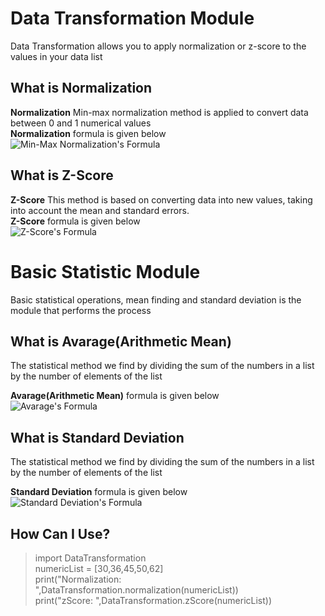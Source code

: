 # Data Transformation Module <br />
Data Transformation allows you to apply normalization or z-score to the values in your data list <br />

## What is Normalization <br />
**Normalization** Min-max normalization method is applied to convert data between 0 and 1 numerical values
<br />
**Normalization** formula is given below<br />
![Min-Max Normalization's Formula](https://qph.fs.quoracdn.net/main-qimg-0d692d88876aeb26b1f1a578d1c5a94e.webp) <br />

## What is Z-Score <br />
**Z-Score**     This method is based on converting data into new values, taking into account the mean and standard errors.<br />
**Z-Score** formula is given below<br />
![Z-Score's Formula](https://www.statisticshowto.datasciencecentral.com/wp-content/uploads/2014/02/z-score.png) <br />

# Basic Statistic Module <br />
Basic statistical operations, mean finding and standard deviation is the module that performs the process <br />

## What is Avarage(Arithmetic Mean) <br />
The statistical method we find by dividing the sum of the numbers in a list by the number of elements of the list <br />

**Avarage(Arithmetic Mean)** formula is given below <br />
![Avarage's Formula](https://encrypted-tbn0.gstatic.com/images?q=tbn:ANd9GcQjySwjrEz0s92rdm0JuZGXINSWrLtpoRgXKR8hM6v8fjIo5hUj)<br />

## What is Standard Deviation <br />
The statistical method we find by dividing the sum of the numbers in a list by the number of elements of the list <br />

**Standard Deviation** formula is given below <br />
![Standard Deviation's Formula](https://s3-eu-west-1.amazonaws.com/tutor2u-media/subjects/psychology/studynote-images/standard-deviation-formula.png?mtime=20151126161915)<br />

## How Can I Use? <br />
>import DataTransformation<br />
>numericList = [30,36,45,50,62] <br />
>print("Normalization: ",DataTransformation.normalization(numericList))<br />
>print("zScore: ",DataTransformation.zScore(numericList))<br />
